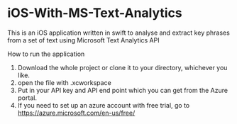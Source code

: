 # iOS-With-MS-Text-Analytics
This is an iOS application written in swift to analyse and extract key phrases from a set of text using Microsoft Text Analytics API


How to run the application

1. Download the whole project or clone it to your directory, whichever you like.
2. open the file with .xcworkspace
3. Put in your API key and API end point which you can get from the Azure portal.
4. If you need to set up an azure account with free trial, go to https://azure.microsoft.com/en-us/free/
